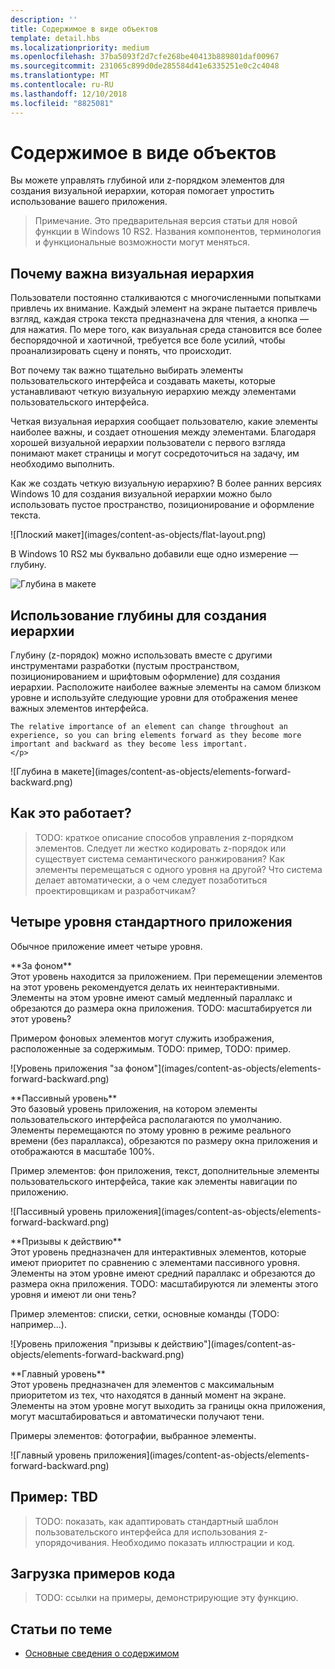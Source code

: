 ```yaml
---
description: ''
title: Содержимое в виде объектов
template: detail.hbs
ms.localizationpriority: medium
ms.openlocfilehash: 37ba5093f2d7cfe268be40413b889801daf00967
ms.sourcegitcommit: 231065c899d0de285584d41e6335251e0c2c4048
ms.translationtype: MT
ms.contentlocale: ru-RU
ms.lasthandoff: 12/10/2018
ms.locfileid: "8825081"
---
```

# <a name="content-as-objects"></a>Содержимое в виде объектов

 

Вы можете управлять глубиной или z-порядком элементов для создания визуальной иерархии, которая помогает упростить использование вашего приложения.  

> Примечание. Это предварительная версия статьи для новой функции в Windows 10 RS2. Названия компонентов, терминология и функциональные возможности могут меняться. 

## <a name="why-visual-hierarchy-is-important"></a>Почему важна визуальная иерархия

Пользователи постоянно сталкиваются с многочисленными попытками привлечь их внимание. Каждый элемент на экране пытается привлечь взгляд, каждая строка текста предназначена для чтения, а кнопка — для нажатия. По мере того, как визуальная среда становится все более беспорядочной и хаотичной, требуется все боле усилий, чтобы проанализировать сцену и понять, что происходит.  

Вот почему так важно тщательно выбирать элементы пользовательского интерфейса и создавать макеты, которые устанавливают четкую визуальную иерархию между элементами пользовательского интерфейса. <!-- Every element is competing for the user's attention, and every time you add an element, you add a mental tax to the user. -->

Четкая визуальная иерархия сообщает пользователю, какие элементы наиболее важны, и создает отношения между элементами. Благодаря хорошей визуальной иерархии пользователи с первого взгляда понимают макет страницы и могут сосредоточиться на задачу, им необходимо выполнить. 

<p></p>


<div class="side-by-side">
<div class="side-by-side-content">
  <div class="side-by-side-content-left">
  <p>Как же создать четкую визуальную иерархию? В более ранних версиях Windows 10 для создания визуальной иерархии можно было использовать пустое пространство, позиционирование и оформление текста. </p>
  </div>
  <div class="side-by-side-content-right">
    ![Плоский макет](images/content-as-objects/flat-layout.png)
    
  </div>
</div>
</div>

В Windows 10 RS2 мы буквально добавили еще одно измерение — глубину. 

![Глубина в макете](images/content-as-objects/depth-in-layout2.png)


## <a name="use-depth-to-establish-a-hierarchy"></a>Использование глубины для создания иерархии 

<p></p>

<div class="side-by-side">
<div class="side-by-side-content">
  <div class="side-by-side-content-left">
     <p>Глубину (z-порядок) можно использовать вместе с другими инструментами разработки (пустым пространством, позиционированием и шрифтовым оформление) для создания иерархии. Расположите наиболее важные элементы на самом близком уровне и используйте следующие уровни для отображения менее важных элементов интерфейса. 

    The relative importance of an element can change throughout an experience, so you can bring elements forward as they become more important and backward as they become less important. 
    </p>
  </div>
  <div class="side-by-side-content-right">
    ![Глубина в макете](images/content-as-objects/elements-forward-backward.png) 
    
  </div>
</div>
</div>

## <a name="how-does-it-work"></a>Как это работает?
> TODO: краткое описание способов управления z-порядком элементов. Следует ли жестко кодировать z-порядок или существует система семантического ранжирования? Как элементы перемещаться с одного уровня на другой? Что система делает автоматически, а о чем следует позаботиться проектировщикам и разработчикам? 

## <a name="the-four-layers-of-a-typical-app-layers"></a>Четыре уровня стандартного приложения

<p>Обычное приложение имеет четыре уровня.</p>
<p></p>

<div class="side-by-side">
<div class="side-by-side-content">
  <div class="side-by-side-content-left">
  **За фоном** <br/>
Этот уровень находится за приложением.  При перемещении элементов на этот уровень рекомендуется делать их неинтерактивными. Элементы на этом уровне имеют самый медленный параллакс и обрезаются до размера окна приложения. TODO: масштабируется ли этот уровень? 

<p>Примером фоновых элементов могут служить изображения, расположенные за содержимым. TODO: пример, TODO: пример.</p>
  </div>
  <div class="side-by-side-content-right">
    ![Уровень приложения "за фоном"](images/content-as-objects/elements-forward-backward.png)
    
  </div>
</div>
</div>

<p></p>

<div class="side-by-side">
<div class="side-by-side-content">
  <div class="side-by-side-content-left">
  **Пассивный уровень** <br/>
Это базовый уровень приложения, на котором элементы пользовательского интерфейса располагаются по умолчанию.  Элементы перемещаются по этому уровню в режиме реального времени (без параллакса), обрезаются по размеру окна приложения и отображаются в масштабе 100%. 

<p>Пример элементов: фон приложения, текст, дополнительные элементы пользовательского интерфейса, такие как элементы навигации по приложению.</p>
  </div>
  <div class="side-by-side-content-right">
    ![Пассивный уровень приложения](images/content-as-objects/elements-forward-backward.png)
    
  </div>
</div>
</div>

<p></p>

<div class="side-by-side">
<div class="side-by-side-content">
  <div class="side-by-side-content-left">
  **Призывы к действию** <br/>
Этот уровень предназначен для интерактивных элементов, которые имеют приоритет по сравнению с элементами пассивного уровня. Элементы на этом уровне имеют средний параллакс и обрезаются до размера окна приложения. TODO: масштабируются ли элементы этого уровня и имеют ли они тень?

<p>Пример элементов: списки, сетки, основные команды (TODO: например...).</p> 
  </div>
  <div class="side-by-side-content-right">
    ![Уровень приложения "призывы к действию"](images/content-as-objects/elements-forward-backward.png)
    
  </div>
</div>
</div>

<p></p>
<div class="side-by-side">
<div class="side-by-side-content">
  <div class="side-by-side-content-left">
  **Главный уровень** <br/>
Этот уровень предназначен для элементов с максимальным приоритетом из тех, что находятся в данный момент на экране.  Элементы на этом уровне могут выходить за границы окна приложения, могут масштабироваться и автоматически получают тени.

<p>Примеры элементов: фотографии, выбранное элементы.</p>  
  </div>
  <div class="side-by-side-content-right">
    ![Главный уровень приложения](images/content-as-objects/elements-forward-backward.png)
    
  </div>
</div>
</div>



<!--
Depth is meaningful; it establishes visual and interactive hierarchy for users to efficiently complete tasks. Depth orients users in our system. 
-->

## <a name="example-tbd"></a>Пример: TBD
> TODO: показать, как адаптировать стандартный шаблон пользовательского интерфейса для использования z-упорядочивания. Необходимо показать иллюстрации и код. 

## <a name="download-the-code-samples"></a>Загрузка примеров кода
>TODO: ссылки на примеры, демонстрирующие эту функцию. 


## <a name="related-articles"></a>Статьи по теме
* [Основные сведения о содержимом](../basics/content-basics.md)
